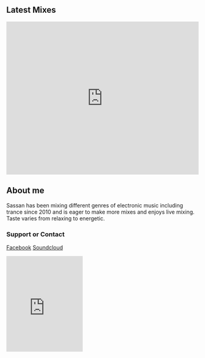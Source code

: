 ## Latest Mixes

<iframe width="100%" height="400" src="https://www.mixcloud.com/widget/iframe/?feed=%2FSassanix%2F" frameborder="0" ></iframe>

## About me

Sassan has been mixing different genres of electronic music including trance since 2010 and is eager to make more mixes and enjoys live mixing. Taste varies from relaxing to energetic.

### Support or Contact

[Facebook](http://facebook.com/sassanix)
[Soundcloud](http://soundcloud.com/sassanix)

<iframe width="200" height="250" src="https://www.mixcloud.com/widget/follow/?dark=1&u=%2FSassanix%2F" frameborder="0" ></iframe>


